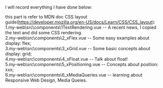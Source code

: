 I will record everything I have done below:

this part is refer to MDN doc CSS layout guide(https://developer.mozilla.org/en-US/docs/Learn/CSS/CSS_layout):<br />
1.my-web\src\components\1TextRendering.vue -- A recent news, I copied the text and did some CSS rendering. <br />
2.my-web\src\components\2_xFlex.vue -- Some easy examples about display: flex; <br />
3.my-web\src\components\3_xGrid.vue -- Some basic concepts about display: grid; <br />
4.my-web\src\components\4_xFloat.vue -- Talk about float! <br />
5.my-web\src\components\5_xPositioning.vue -- Concepts about position: xxx; <br />
6.my-web\src\components\6_xMediaQueries.vue -- learning about Responsive Web Design, Media Queies. <br />
